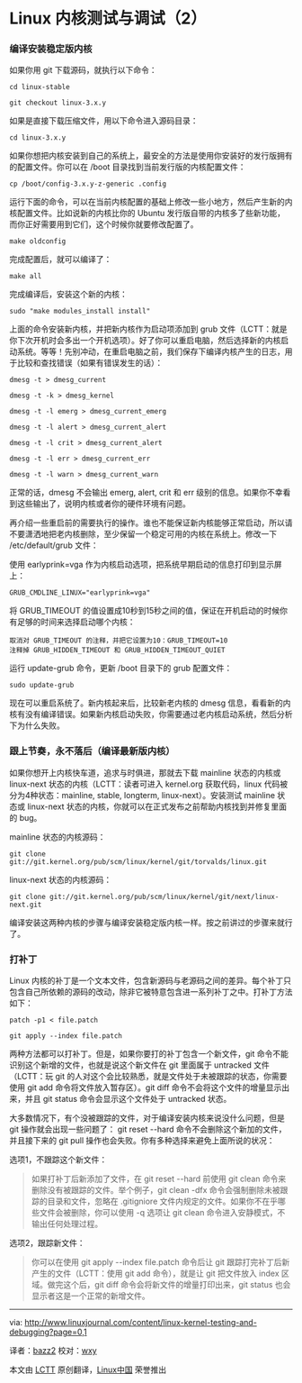 Linux 内核测试与调试（2）
================================================================================
### 编译安装稳定版内核 ###

如果你用 git 下载源码，就执行以下命令：

    cd linux-stable

    git checkout linux-3.x.y

如果是直接下载压缩文件，用以下命令进入源码目录：

    cd linux-3.x.y

如果你想把内核安装到自己的系统上，最安全的方法是使用你安装好的发行版拥有的配置文件。你可以在 /boot 目录找到当前发行版的内核配置文件：

    cp /boot/config-3.x.y-z-generic .config

运行下面的命令，可以在当前内核配置的基础上修改一些小地方，然后产生新的内核配置文件。比如说新的内核比你的 Ubuntu 发行版自带的内核多了些新功能，而你正好需要用到它们，这个时候你就要修改配置了。

    make oldconfig

完成配置后，就可以编译了：

    make all

完成编译后，安装这个新的内核：

    sudo "make modules_install install"

上面的命令安装新内核，并把新内核作为启动项添加到 grub 文件（LCTT：就是你下次开机时会多出一个开机选项）。好了你可以重启电脑，然后选择新的内核启动系统。等等！先别冲动，在重启电脑之前，我们保存下编译内核产生的日志，用于比较和查找错误（如果有错误发生的话）：

    dmesg -t > dmesg_current

    dmesg -t -k > dmesg_kernel

    dmesg -t -l emerg > dmesg_current_emerg

    dmesg -t -l alert > dmesg_current_alert

    dmesg -t -l crit > dmesg_current_alert

    dmesg -t -l err > dmesg_current_err

    dmesg -t -l warn > dmesg_current_warn

正常的话，dmesg 不会输出 emerg, alert, crit 和 err 级别的信息。如果你不幸看到这些输出了，说明内核或者你的硬件环境有问题。

再介绍一些重启前的需要执行的操作。谁也不能保证新内核能够正常启动，所以请不要潇洒地把老内核删除，至少保留一个稳定可用的内核在系统上。修改一下 /etc/default/grub 文件：

使用 earlyprink=vga 作为内核启动选项，把系统早期启动的信息打印到显示屏上：

    GRUB_CMDLINE_LINUX="earlyprink=vga" 

将 GRUB_TIMEOUT 的值设置成10秒到15秒之间的值，保证在开机启动的时候你有足够的时间来选择启动哪个内核：

    取消对 GRUB_TIMEOUT 的注释，并把它设置为10：GRUB_TIMEOUT=10
    注释掉 GRUB_HIDDEN_TIMEOUT 和 GRUB_HIDDEN_TIMEOUT_QUIET

运行 update-grub 命令，更新 /boot 目录下的 grub 配置文件：

    sudo update-grub 

现在可以重启系统了。新内核起来后，比较新老内核的 dmesg 信息，看看新的内核有没有编译错误。如果新内核启动失败，你需要通过老内核启动系统，然后分析下为什么失败。

### 跟上节奏，永不落后（编译最新版内核） ###

如果你想开上内核快车道，追求与时俱进，那就去下载 mainline 状态的内核或 linux-next 状态的内核（LCTT：读者可进入 kernel.org 获取代码，linux 代码被分为4种状态：mainline, stable, longterm, linux-next）。安装测试 mainline 状态或 linux-next 状态的内核，你就可以在正式发布之前帮助内核找到并修复里面的 bug。

mainline 状态的内核源码：

    git clone git://git.kernel.org/pub/scm/linux/kernel/git/torvalds/linux.git

linux-next 状态的内核源码：

    git clone git://git.kernel.org/pub/scm/linux/kernel/git/next/linux-next.git

编译安装这两种内核的步骤与编译安装稳定版内核一样。按之前讲过的步骤来就行了。

### 打补丁 ###

Linux 内核的补丁是一个文本文件，包含新源码与老源码之间的差异。每个补丁只包含自己所依赖的源码的改动，除非它被特意包含进一系列补丁之中。打补丁方法如下：

    patch -p1 < file.patch

    git apply --index file.patch 

两种方法都可以打补丁。但是，如果你要打的补丁包含一个新文件，git 命令不能识别这个新增的文件，也就是说这个新文件在 git 里面属于 untracked 文件（LCTT：玩 git 的人对这个会比较熟悉，就是文件处于未被跟踪的状态，你需要使用 git add <file> 命令将文件放入暂存区）。git diff 命令不会将这个文件的增量显示出来，并且 git status 命令会显示这个文件处于 untracked 状态。

大多数情况下，有个没被跟踪的文件，对于编译安装内核来说没什么问题，但是 git 操作就会出现一些问题了： git reset --hard 命令不会删除这个新加的文件，并且接下来的 git pull 操作也会失败。你有多种选择来避免上面所说的状况：

选项1，不跟踪这个新文件：

> 如果打补丁后新添加了文件，在 git reset --hard 前使用 git clean 命令来删除没有被跟踪的文件。举个例子，git clean -dfx 命令会强制删除未被跟踪的目录和文件，忽略在 .gitigniore 文件内规定的文件。如果你不在乎哪些文件会被删除，你可以使用 -q 选项让 git clean 命令进入安静模式，不输出任何处理过程。

选项2，跟踪新文件：

> 你可以在使用 git apply --index file.patch 命令后让 git 跟踪打完补丁后新产生的文件（LCTT：使用 git add <new file> 命令），就是让 git 把文件放入 index 区域。做完这个后，git diff 命令会将新文件的增量打印出来，git status 也会显示者这是一个正常的新增文件。

--------------------------------------------------------------------------------

via: http://www.linuxjournal.com/content/linux-kernel-testing-and-debugging?page=0,1

译者：[bazz2](https://github.com/bazz2) 校对：[wxy](https://github.com/wxy)

本文由 [LCTT](https://github.com/LCTT/TranslateProject) 原创翻译，[Linux中国](http://linux.cn/) 荣誉推出
